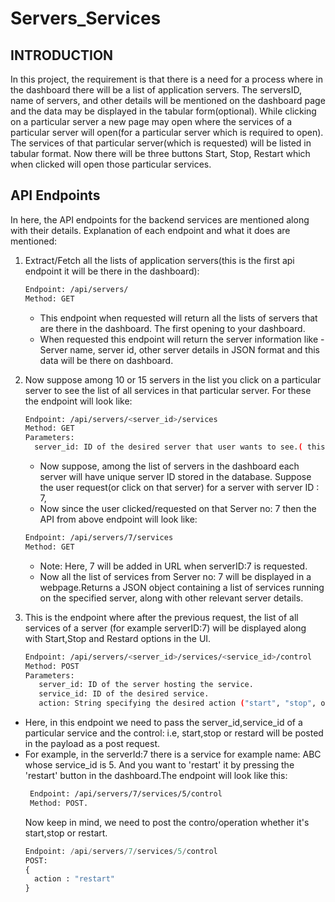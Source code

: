 # Servers_Services

## INTRODUCTION

In this project, the requirement is that there is a need for a process where in the dashboard there will be a list of application servers. The serversID, name of servers, and other details will be mentioned on the
dashboard page and the data may be displayed in the tabular form(optional). While clicking on a particular server a new page may open where the services of a particular server will open(for a particular server which is required to open). The services of that particular server(which is requested) will be listed in tabular format. Now there will be three buttons Start, Stop, Restart which when clicked will open those particular services.


## API Endpoints

In here, the API endpoints for the backend services are mentioned along with their details. Explanation of each endpoint and what it does are mentioned:

1. Extract/Fetch all the lists of application servers(this is the first api endpoint it will be there in the dashboard):
   ```bash
   Endpoint: /api/servers/
   Method: GET
   ```
   - This endpoint when requested will return all the lists of servers that are there in the dashboard. The first opening to your dashboard.
   - When requested this endpoint will return the server information like - Server name, server id, other server details in JSON format and this data will be there on dashboard.

   
2. Now suppose among 10 or 15 servers in the list you click on a particular server to see the list of all services in that particular server. For these the endpoint will look like:
   ```bash
   Endpoint: /api/servers/<server_id>/services
   Method: GET
   Parameters:
     server_id: ID of the desired server that user wants to see.( this is a data that needs to be passed as <server_id> is a placeholder.
   ```
   
   - Now suppose, among the list of servers in the dashboard each server will have unique server ID stored in the database. Suppose the user request(or click on that server) for a server with server ID : 7,
   - Now since the user clicked/requested on that Server no: 7 then the API from above endpoint will look like:
   
   ```bash
   Endpoint: /api/servers/7/services
   Method: GET
   ```
   
   - Note: Here, 7 will be added in URL when serverID:7 is requested.
   - Now all the list of services from Server no: 7 will be displayed in a webpage.Returns a JSON object containing a list of services running on the specified server, along with other relevant server details.

  
4. This is the endpoint where after the previous request, the list of all services of a server (for example serverID:7) will be displayed along with Start,Stop and Restard options in the UI.
   ```bash
   Endpoint: /api/servers/<server_id>/services/<service_id>/control
   Method: POST
   Parameters:
      server_id: ID of the server hosting the service.
      service_id: ID of the desired service.
      action: String specifying the desired action ("start", "stop", or "restart").
   ```
  - Here, in this endpoint we need to pass the server_id,service_id of a particular service and the control: i.e, start,stop or restard will be posted in the payload as a post request.
  - For example, in the serverId:7 there is a service for example name: ABC whose service_id is 5. And you want to 'restart' it by pressing the 'restart' button in the dashboard.The endpoint will look like this:
    ```bash
     Endpoint: /api/servers/7/services/5/control
     Method: POST.
    ```
    Now keep in mind, we need to post the contro/operation whether it's start,stop or restart.
    ```python copy
    Endpoint: /api/servers/7/services/5/control
    POST:
    {
      action : "restart"
    }
    ```
   
    






